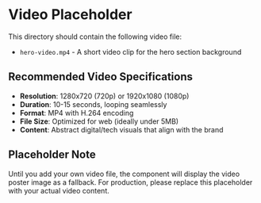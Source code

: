# Video Placeholder

This directory should contain the following video file:

- `hero-video.mp4` - A short video clip for the hero section background

## Recommended Video Specifications

- **Resolution**: 1280x720 (720p) or 1920x1080 (1080p)
- **Duration**: 10-15 seconds, looping seamlessly
- **Format**: MP4 with H.264 encoding
- **File Size**: Optimized for web (ideally under 5MB)
- **Content**: Abstract digital/tech visuals that align with the brand

## Placeholder Note

Until you add your own video file, the component will display the video poster image as a fallback. For production, please replace this placeholder with your actual video content.